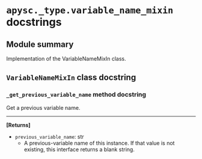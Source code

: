 # `apysc._type.variable_name_mixin` docstrings

## Module summary

Implementation of the VariableNameMixIn class.

## `VariableNameMixIn` class docstring

### `_get_previous_variable_name` method docstring

Get a previous variable name.<hr>

**[Returns]**

- `previous_variable_name`: str
  - A previous-variable name of this instance. If that value is not existing, this interface returns a blank string.